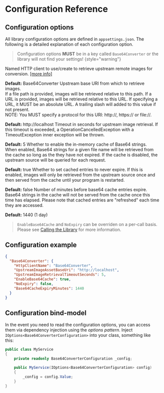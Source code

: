 # Configuration Reference

## Configuration options

All library configuration options are defined in `appsettings.json`. The following is a detailed explanation of
each configuration option.

> Configuration options **MUST** be in a key called `Base64Converter` or the library will not find your settings!
> {style="warning"}

<deflist collapsible="true">
<def title="string:HttpClientName">
Named HTTP client to use/create to retrieve upstream remote images for conversion. <a href="HTTP-Client.md">[more info]</a>

**Default:** Base64Converter
</def>
<def title="string:UpstreamImageAssetBaseUri">
Upstream base URI from which to retrieve images.<br/>
If a file path is provided, images will be retrieved relative to this path. If a URL is provided, images will be retrieved relative to this URL. If specifying a URL, it MUST be an absolute URL. A trailing slash will added to this value if not present.<br/>
NOTE: You MUST specify a protocol for this URI: http://, https:// or file://.

**Default:** http://localhost
</def>
<def title="int:UpstreamImageRetrievalTimeoutSeconds">
Timeout in seconds for upstream image retrieval. If this timeout is exceeded, a OperationCancelledException with a TimeoutException inner exception will be thrown.

**Default:** 5
</def>
<def title="bool:EnableBase64Cache">
Whether to enable the in-memory cache of Base64 strings. When enabled, Base64 strings for a given file name will be retrieved from the cache so long as the they have not expired. If the cache is disabled, the upstream source will be queried for each request.

**Default:** true
</def>
<def title="bool:NoExpiry">
Whether to set cached entries to never expire. If this is enabled, images will only be retrieved from the upstream source once and then served from the cache until your program is restarted.

**Default:** false
</def>
<def title="int:Base64CacheExpiryMinutes">
Number of minutes before base64 cache entries expire. Base64 strings in the cache will not be served from the cache once this time has elapsed. Please note that cached entries are "refreshed" each time they are accessed.

**Default:** 1440 (1 day)
</def>
</deflist>

> `EnableBase64Cache` and `NoExpiry` can be overriden on a per-call basis. Please see [Calling the Library](Calling-the-Library.md) for more information.

## Configuration example

```json
{
  "Base64Converter": {
    "HttpClientName": "Base64Converter",
    "UpstreamImageAssetBaseUri": "http://localhost",
    "UpstreamImageRetrievalTimeoutSeconds": 5,
    "EnableBase64Cache": true,
    "NoExpiry": false,
    "Base64CacheExpiryMinutes": 1440
  }
}
```

## Configuration bind-model

In the event you need to read the configuration options, you can access them via dependency injection using the *options
pattern*. Inject `IOptions<Base64ConverterConfiguration>` into your class, something like this:

```c#
public class MyService
{
    private readonly Base64ConverterConfiguration _config;

    public MyService(IOptions<Base64ConverterConfiguration> config)
    {
        _config = config.Value;
    }
}
```
